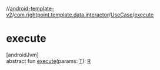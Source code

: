 //[android-template-v2](../../../index.md)/[com.rightpoint.template.data.interactor](../index.md)/[UseCase](index.md)/[execute](execute.md)

# execute

[androidJvm]\
abstract fun [execute](execute.md)(params: [T](index.md)): [R](index.md)

